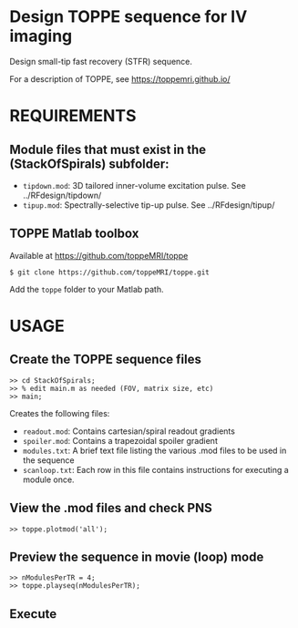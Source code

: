 # Design TOPPE sequence for IV imaging

Design small-tip fast recovery (STFR) sequence.

For a description of TOPPE, see https://toppemri.github.io/

# REQUIREMENTS

## Module files that must exist in the (StackOfSpirals) subfolder:

- `tipdown.mod`: 3D tailored inner-volume excitation pulse. See ../RFdesign/tipdown/
- `tipup.mod`: Spectrally-selective tip-up pulse. See ../RFdesign/tipup/

## TOPPE Matlab toolbox

Available at https://github.com/toppeMRI/toppe

```
$ git clone https://github.com/toppeMRI/toppe.git
```

Add the `toppe` folder to your Matlab path.


# USAGE

## Create the TOPPE sequence files

```
>> cd StackOfSpirals;
>> % edit main.m as needed (FOV, matrix size, etc)
>> main;
```

Creates the following files:

- `readout.mod`: Contains cartesian/spiral readout gradients
- `spoiler.mod`: Contains a trapezoidal spoiler gradient
- `modules.txt`: A brief text file listing the various .mod files to be used in the sequence 
- `scanloop.txt`: Each row in this file contains instructions for executing a module once.

## View the .mod files and check PNS

```
>> toppe.plotmod('all');
```

## Preview the sequence in movie (loop) mode

```
>> nModulesPerTR = 4;
>> toppe.playseq(nModulesPerTR);
```

## Execute
